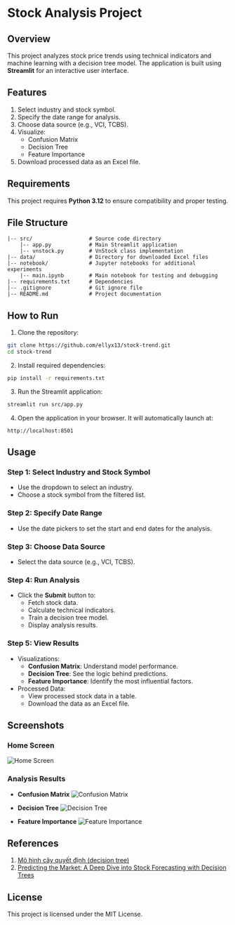 # Stock Analysis Project

## Overview
This project analyzes stock price trends using technical indicators and machine learning with a decision tree model. The application is built using **Streamlit** for an interactive user interface.

## Features
1. Select industry and stock symbol.
2. Specify the date range for analysis.
3. Choose data source (e.g., VCI, TCBS).
4. Visualize:
   - Confusion Matrix
   - Decision Tree
   - Feature Importance
5. Download processed data as an Excel file.

## Requirements
This project requires **Python 3.12** to ensure compatibility and proper testing.

## File Structure
```
|-- src/                  # Source code directory
    |-- app.py            # Main Streamlit application
    |-- vnstock.py        # VnStock class implementation
|-- data/                 # Directory for downloaded Excel files
|-- notebook/             # Jupyter notebooks for additional experiments
    |-- main.ipynb        # Main notebook for testing and debugging
|-- requirements.txt      # Dependencies
|-- .gitignore            # Git ignore file
|-- README.md             # Project documentation
```

## How to Run

1. Clone the repository:

```bash
git clone https://github.com/ellyx13/stock-trend.git
cd stock-trend
```

2. Install required dependencies:

```bash
pip install -r requirements.txt
```

3. Run the Streamlit application:

```bash
streamlit run src/app.py
```

4. Open the application in your browser. It will automatically launch at:

```
http://localhost:8501
```

## Usage

### Step 1: Select Industry and Stock Symbol
- Use the dropdown to select an industry.
- Choose a stock symbol from the filtered list.

### Step 2: Specify Date Range
- Use the date pickers to set the start and end dates for the analysis.

### Step 3: Choose Data Source
- Select the data source (e.g., VCI, TCBS).

### Step 4: Run Analysis
- Click the **Submit** button to:
  - Fetch stock data.
  - Calculate technical indicators.
  - Train a decision tree model.
  - Display analysis results.

### Step 5: View Results
- Visualizations:
  - **Confusion Matrix**: Understand model performance.
  - **Decision Tree**: See the logic behind predictions.
  - **Feature Importance**: Identify the most influential factors.
- Processed Data:
  - View processed stock data in a table.
  - Download the data as an Excel file.

## Screenshots

### Home Screen
![Home Screen](images/home.png)

### Analysis Results
- **Confusion Matrix**
![Confusion Matrix](images/confusion_matrix.png)

- **Decision Tree**
![Decision Tree](images/decision_tree.png)

- **Feature Importance**
![Feature Importance](images/feature_importance.png)


## References
1. [Mô hình cây quyết định (decision tree)](https://phamdinhkhanh.github.io/deepai-book/ch_ml/DecisionTree.html)
2. [Predicting the Market: A Deep Dive into Stock Forecasting with Decision Trees](https://thepythonlab.medium.com/predicting-the-market-a-deep-dive-into-stock-forecasting-with-decision-trees-4c105154c932)

## License
This project is licensed under the MIT License.

